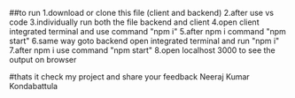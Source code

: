 ##to run 
1.download or clone this file (client and backend)
2.after use vs code
3.individually run both the file backend and client
4.open client integrated terminal and use command "npm i"
5.after npm i command "npm start"
6.same way goto backend open integrated terminal and run "npm i"
7.after npm i use command "npm start"
8.open localhost 3000 to see the output on browser

#thats it check my project and share your feedback 
Neeraj Kumar Kondabattula
